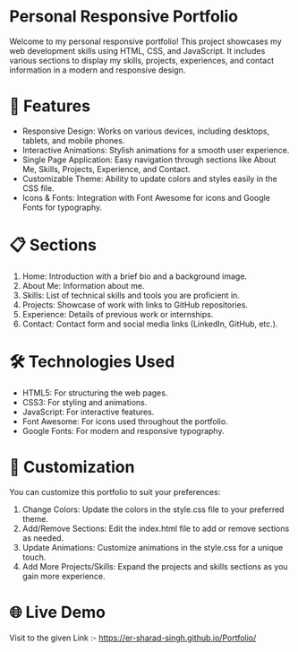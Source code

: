 # Personal Responsive Portfolio
Welcome to my personal responsive portfolio! This project showcases my web development skills using HTML, CSS, and JavaScript. It includes various sections to display my skills, projects, experiences, and contact information in a modern and responsive design.
# 🚀 Features
* Responsive Design: Works on various devices, including desktops, tablets, and mobile phones.
* Interactive Animations: Stylish animations for a smooth user experience.
* Single Page Application: Easy navigation through sections like About Me, Skills, Projects, Experience, and Contact.
* Customizable Theme: Ability to update colors and styles easily in the CSS file.
* Icons & Fonts: Integration with Font Awesome for icons and Google Fonts for typography.
# 📋 Sections
1. Home: Introduction with a brief bio and a background image.
2. About Me: Information about me.
3. Skills: List of technical skills and tools you are proficient in.
4. Projects: Showcase of  work with links to GitHub repositories.
5. Experience: Details of previous work or internships.
6. Contact: Contact form and social media links (LinkedIn, GitHub, etc.).
# 🛠️ Technologies Used
* HTML5: For structuring the web pages.
* CSS3: For styling and animations.
* JavaScript: For interactive features.
* Font Awesome: For icons used throughout the portfolio.
* Google Fonts: For modern and responsive typography.
# 🎨 Customization
You can customize this portfolio to suit your preferences:
1. Change Colors: Update the colors in the style.css file to your preferred theme.
2. Add/Remove Sections: Edit the index.html file to add or remove sections as needed.
3. Update Animations: Customize animations in the style.css for a unique touch.
4. Add More Projects/Skills: Expand the projects and skills sections as you gain more experience.
# 🌐 Live Demo
Visit to the given Link :- https://er-sharad-singh.github.io/Portfolio/
